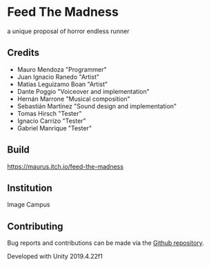 # Feed The Madness

a unique proposal of horror endless runner

## Credits

- Mauro Mendoza "Programmer"
- Juan Ignacio Ranedo "Artist"
- Matias Leguizamo Boan "Artist"
- Dante Poggio "Voiceover and implementation"
- Hernán Marrone "Musical composition"
- Sebastián Martínez "Sound design and implementation"
- Tomas Hirsch "Tester"
- Ignacio Carrizo "Tester"
- Gabriel Manrique "Tester"

## Build

https://maurus.itch.io/feed-the-madness

## Institution

Image Campus


## Contributing

Bug reports and contributions can be made via the [Github repository](https://github.com/mauromendozacp/Feed-The-Madness).

Developed with Unity 2019.4.22f1


